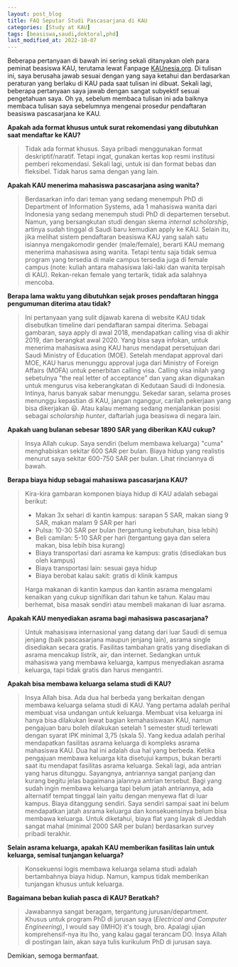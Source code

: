```yaml
---
layout: post_blog
title: FAQ Seputar Studi Pascasarjana di KAU
categories: [Study at KAU]
tags: [beasiswa,saudi,doktoral,phd]
last_modified_at: 2022-10-07
---
```


Beberapa pertanyaan di bawah ini sering sekali ditanyakan oleh para peminat beasiswa KAU, terutama lewat Fanpage <a href="https://www.facebook.com/KAUnesia.org" target="_blank">KAUnesia.org</a>. Di tulisan ini, saya berusaha jawab sesuai dengan yang saya ketahui dan berdasarkan peraturan yang berlaku di KAU pada saat tulisan ini dibuat. Sekali lagi, beberapa pertanyaan saya jawab dengan sangat subyektif sesuai pengetahuan saya. Oh ya, sebelum membaca tulisan ini ada baiknya membaca tulisan saya sebelumnya mengenai prosedur pendaftaran beasiswa pascasarjana ke KAU.

**Apakah ada format khusus untuk surat rekomendasi yang dibutuhkan saat mendaftar ke KAU?**

> Tidak ada format khusus. Saya pribadi menggunakan format deskriptif/naratif. Tetapi ingat, gunakan kertas kop resmi institusi pemberi rekomendasi. Sekali lagi, untuk isi dan format bebas dan fleksibel. Tidak harus sama dengan yang lain.

**Apakah KAU menerima mahasiswa pascasarjana asing wanita?**

> Berdasarkan info dari teman yang sedang menempuh PhD di Department of Information Systems, ada 1 mahasiswa wanita dari Indonesia yang sedang menempuh studi PhD di departemen tersebut. Namun, yang bersangkutan studi dengan skema *internal scholarship*, artinya sudah tinggal di Saudi baru kemudian apply ke KAU. Selain itu, jika melihat sistem pendaftaran beasiswa KAU yang salah satu isiannya mengakomodir gender (male/female), berarti KAU memang menerima mahasiswa asing wanita. Tetapi tentu saja tidak semua program yang tersedia di male campus tersedia juga di female campus (note: kuliah antara mahasiswa laki-laki dan wanita terpisah di KAU). Rekan-rekan female yang tertarik, tidak ada salahnya mencoba.

**Berapa lama waktu yang dibutuhkan sejak proses pendaftaran hingga pengumuman diterima atau tidak?**

> Ini pertanyaan yang sulit dijawab karena di website KAU tidak disebutkan timeline dari pendaftaran sampai diterima. Sebagai gambaran, saya apply di awal 2018, mendapatkan calling visa di akhir 2019, dan berangkat awal 2020. Yang bisa saya infokan, untuk menerima mahasiswa asing KAU harus mendapat persetujuan dari Saudi Ministry of Education (MOE). Setelah mendapat approval dari MOE, KAU harus menunggu approval juga dari Ministry of Foreign Affairs (MOFA) untuk penerbitan calling visa. Calling visa inilah yang sebetulnya "the real letter of acceptance" dan yang akan digunakan untuk mengurus visa keberangkatan di Kedutaan Saudi di Indonesia. Intinya, harus banyak sabar menunggu. Sekedar saran, selama proses menunggu kepastian di KAU, jangan nganggur, carilah pekerjaan yang bisa dikerjakan 😃. Atau kalau memang sedang menjalankan posisi sebagai *scholarship hunter*, daftarlah juga beasiswa di negara lain.

**Apakah uang bulanan sebesar 1890 SAR yang diberikan KAU cukup?**

> Insya Allah cukup. Saya sendiri (belum membawa keluarga) "cuma" menghabiskan sekitar 600 SAR per bulan. Biaya hidup yang realistis menurut saya sekitar 600-750 SAR per bulan. Lihat rinciannya di bawah.

**Berapa biaya hidup sebagai mahasiswa pascasarjana KAU?**

> Kira-kira gambaran komponen biaya hidup di KAU adalah sebagai berikut:
>
> - Makan 3x sehari di kantin kampus: sarapan 5 SAR, makan siang 9 SAR, makan malam 9 SAR per hari
> - Pulsa: 10-30 SAR per bulan (tergantung kebutuhan, bisa lebih)
> - Beli camilan: 5-10 SAR per hari (tergantung gaya dan selera makan, bisa lebih bisa kurang)
> - Biaya transportasi dari asrama ke kampus: gratis (disediakan bus oleh kampus)
> - Biaya transportasi lain: sesuai gaya hidup 
> - Biaya berobat kalau sakit: gratis di klinik kampus
>
> Harga makanan di kantin kampus dan kantin asrama mengalami kenaikan yang cukup signifikan dari tahun ke tahun. Kalau mau berhemat, bisa masak sendiri atau membeli makanan di luar asrama.

**Apakah KAU menyediakan asrama bagi mahasiswa pascasarjana?**

> Untuk mahasiswa internasional yang datang dari luar Saudi di semua jenjang (baik pascasarjana maupun jenjang lain), asrama single disediakan secara gratis. Fasilitas tambahan gratis yang disediakan di asrama mencakup listrik, air, dan internet. Sedangkan untuk mahasiswa yang membawa keluarga, kampus menyediakan asrama keluarga, tapi tidak gratis dan harus mengantri. 

**Apakah bisa membawa keluarga selama studi di KAU?**

> Insya Allah bisa. Ada dua hal berbeda yang berkaitan dengan membawa keluarga selama studi di KAU. Yang pertama adalah perihal membuat visa undangan untuk keluarga. Membuat visa keluarga ini hanya bisa dilakukan lewat bagian kemahasiswaan KAU, namun pengajuan baru boleh dilakukan setelah 1 semester studi terlewati dengan syarat IPK minimal 3,75 (skala 5). Yang kedua adalah perihal mendapatkan fasilitas asrama keluarga di kompleks asrama mahasiswa KAU. Dua hal ini adalah dua hal yang berbeda. Ketika pengajuan membawa keluarga kita disetujui kampus, bukan berarti saat itu mendapat fasilitas asrama keluarga. Sekali lagi, ada antrian yang harus ditunggu. Sayangnya, antriannya sangat panjang dan kurang begitu jelas bagaimana jalannya antrian tersebut. Bagi yang sudah ingin membawa keluarga tapi belum jatah antriannya, ada alternatif tempat tinggal lain yaitu dengan menyewa flat di luar kampus. Biaya ditanggung sendiri. Saya sendiri sampai saat ini belum mendapatkan jatah asrama keluarga dan konsekuensinya belum bisa membawa keluarga. Untuk diketahui, biaya flat yang layak di Jeddah sangat mahal (minimal 2000 SAR per bulan) berdasarkan survey pribadi terakhir. 

**Selain asrama keluarga, apakah KAU memberikan fasilitas lain untuk keluarga, semisal tunjangan keluarga?**

> Konsekuensi logis membawa keluarga selama studi adalah bertambahnya biaya hidup. Namun, kampus tidak memberikan tunjangan khusus untuk keluarga.

**Bagaimana beban kuliah pasca di KAU? Beratkah?**

> Jawabannya sangat beragam, tergantung jurusan/department. Khusus untuk program PhD di jurusan saya (*Electrical and Computer Engineering*), I would say (IMHO) it's tough, bro. Apalagi ujian komprehensif-nya itu lho, yang kalau gagal terancam DO. Insya Allah di postingan lain, akan saya tulis kurikulum PhD di jurusan saya.

Demikian, semoga bermanfaat.